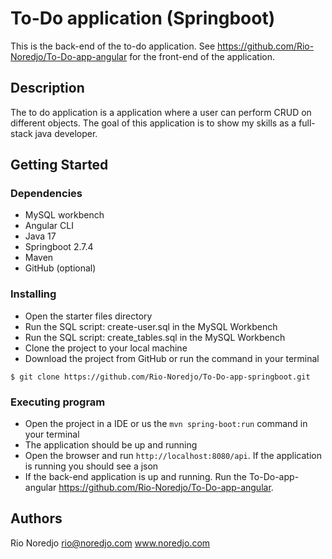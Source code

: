 # To-Do application (Springboot)

This is the back-end of the to-do application. See https://github.com/Rio-Noredjo/To-Do-app-angular for the front-end of the application. 

## Description

The to do application is a application where a user can perform CRUD on different objects. The goal of this application is to show my skills as a full-stack java developer.

## Getting Started

### Dependencies

* MySQL workbench
* Angular CLI
* Java 17
* Springboot 2.7.4
* Maven
* GitHub (optional)

### Installing

* Open the starter files directory
* Run the SQL script: create-user.sql in the MySQL Workbench
* Run the  SQL script: create_tables.sql in the MySQL Workbench
* Clone the project to your local machine
* Download the project from GitHub or run the command in your terminal
```
$ git clone https://github.com/Rio-Noredjo/To-Do-app-springboot.git
```

### Executing program

* Open the project in a IDE or us the ```mvn spring-boot:run``` command in your terminal
* The application should be up and running
* Open the browser and run ```http://localhost:8080/api```. If the application is running you should see a json
* If the back-end application is up and running. Run the To-Do-app-angular https://github.com/Rio-Noredjo/To-Do-app-angular.

## Authors

Rio Noredjo
rio@noredjo.com
www.noredjo.com

